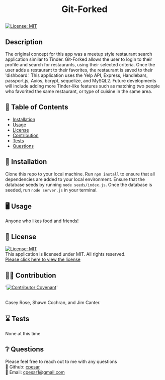 # <p align="center"> Git-Forked </p>
  
  [![License: MIT](https://img.shields.io/badge/License-MIT-yellow.svg)](https://opensource.org/licenses/MIT) 
  <br />

  ## Description
  The original concept for this app was a meetup style restaurant search application similar to Tinder. Git-Forked allows the user to login to their profile and search for restaurants, using their selected criteria. Once the user adds a restaurant to their favorites, the restaurant is saved to their 'dishboard.' This application uses the Yelp API, Express, Handlebars, passport.js, Axios, bcrypt, sequelize, and MySQL2. Future developments will include adding more Tinder-like features such as matching two people who favorited the same restaurant, or type of cuisine in the same area. 
  <br />
  
  
  

  ## :open_book: Table of Contents
  * [Installation](#installation)
  * [Usage](#usage)
  * [License](#license)
  * [Contribution](#contribution)
  * [Tests](#tests)
  * [Questions](#questions)

  

  ## :wrench: Installation
  <a name="installation">Clone this repo to your local machine. Run `npm install` to ensure that all dependencies are added to your local environment. Ensure that the database seeds by running `node seeds/index.js`. Once the database is seeded, run `node server.js` in your terminal. </a>
  <br />
  


  ## :desktop_computer: Usage
  <a name="usage">Anyone who likes food and friends!</a>
  <br />
  
  

  ## :scroll: License 
  <a name="license">[![License: MIT](https://img.shields.io/badge/License-MIT-yellow.svg)](https://opensource.org/licenses/MIT)</a>
  <br />This application is licensed under MIT. All rights reserved.<br />[Please click here to view the license](https://opensource.org/licenses/MIT)


  ## :weight_lifting_man: Contribution
  '[![Contributor Covenant](https://img.shields.io/badge/Contributor%20Covenant-2.0-4baaaa.svg)](code_of_conduct.md)'

  <br /><a name="contribution">Casey Rose, Shawn Cochran, and Jim Canter.</a>
  

  ## :hourglass: Tests
  <a name="tests">None at this time</a>
  

  ## :grey_question: Questions
  Please feel free to reach out to me with any questions<br />
  :wave: Github: <a name = "questions">[cpesar](https://github.com/cpesar)</a>
  <br />
  :postbox: Email: <a name = "questions">cpesar1@gmail.com</a>
  

  

